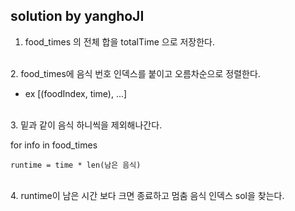 ## solution by yanghoJI

1. food_times 의 전체 합을 totalTime 으로 저장한다.
</br>
2. food_times에 음식 번호 인덱스를 붙이고 오름차순으로 정렬한다. 

- ex [(foodIndex, time), ...]
</br>
3. 밑과 같이 음식 하니씩을 제외해나간다.

for info in food_times

	runtime = time * len(남은 음식)
</br>
4. runtime이 남은 시간 보다 크면 종료하고 멈춤 음식 인덱스 sol을 찾는다.

